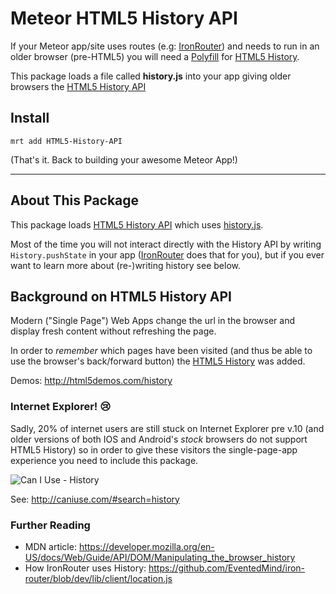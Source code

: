 # Meteor HTML5 History API

If your Meteor app/site uses routes (e.g: [IronRouter][]) and
needs to run in an older browser (pre-HTML5) 
you will need a [Polyfill][] for [HTML5 History][].

This package loads a file called **history.js** into your app 
giving older browsers the [HTML5 History API][] 


## Install

```
mrt add HTML5-History-API
```

(That's it. Back to building your awesome Meteor App!)


- - - 

## About This Package

This package loads [HTML5 History API][] which uses
[history.js][]. 

Most of the time you will not interact directly with the History API by writing
`History.pushState` in your app ([IronRouter][] does that for you),
but if you ever want to learn more about (re-)writing history see below.


## Background on HTML5 History API

Modern ("Single Page") Web Apps change the url in the browser
and display fresh content without refreshing the page.

In order to *remember* which pages have been visited 
(and thus be able to use the browser's back/forward button) the 
[HTML5 History][] was added.

Demos: http://html5demos.com/history

### Internet Explorer! :cry:

Sadly, 20% of internet users are still stuck on Internet Explorer pre v.10
(and older versions of both IOS and Android's *stock* browsers do not support
HTML5 History) so in order to give these visitors the single-page-app 
experience you need to include this package.

![Can I Use - History](http://i.imgur.com/5RNZBG9.png)

See: http://caniuse.com/#search=history

### Further Reading

- MDN article: https://developer.mozilla.org/en-US/docs/Web/Guide/API/DOM/Manipulating_the_browser_history
- How IronRouter uses History: https://github.com/EventedMind/iron-router/blob/dev/lib/client/location.js

[IronRouter]: https://github.com/EventedMind/iron-router
[Polyfill]: http://remysharp.com/2010/10/08/what-is-a-polyfill
[HTML5 History]: http://html5doctor.com/history-api/
[HTML5 History API]: https://github.com/devote/HTML5-History-API
[history.js]: https://github.com/browserstate/history.js